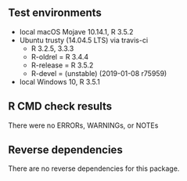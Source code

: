 ## Test environments

* local macOS Mojave 10.14.1, R 3.5.2
* Ubuntu trusty (14.04.5 LTS) via travis-ci
  - R 3.2.5, 3.3.3
  - R-oldrel = R 3.4.4
  - R-release = R 3.5.2
  - R-devel = (unstable) (2019-01-08 r75959)
* local Windows 10, R 3.5.1

## R CMD check results

There were no ERRORs, WARNINGs, or NOTEs

## Reverse dependencies

There are no reverse dependencies for this package.
